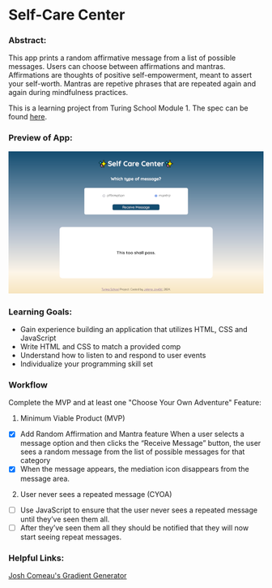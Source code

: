 # Self-Care Center 

### Abstract:

This app prints a random affirmative message from a list of possible messages. Users can choose between affirmations and mantras. Affirmations are thoughts of positive self-empowerment, meant to assert your self-worth. Mantras are repetive phrases that are repeated again and again during mindfulness practices.

This is a learning project from Turing School Module 1. The spec can be found [here](https://frontend.turing.edu/projects/module-1/self-care-center.html).

### Preview of App:

![](/screenshot.png)

### Learning Goals:

- Gain experience building an application that utilizes HTML, CSS and JavaScript
- Write HTML and CSS to match a provided comp
- Understand how to listen to and respond to user events
- Individualize your programming skill set

### Workflow

Complete the MVP and at least one "Choose Your Own Adventure" Feature:

1. Minimum Viable Product (MVP) 

- [x] Add Random Affirmation and Mantra feature
When a user selects a message option and then clicks the “Receive Message” button, the user sees a random message from the list of possible messages for that category
- [x] When the message appears, the mediation icon disappears from the message area.

2. User never sees a repeated message (CYOA)
- [ ] Use JavaScript to ensure that the user never sees a repeated message until they’ve seen them all.
- [ ] After they’ve seen them all they should be notified that they will now start seeing repeat messages.

### Helpful Links:

[Josh Comeau's Gradient Generator](https://www.joshwcomeau.com/gradient-generator/)
